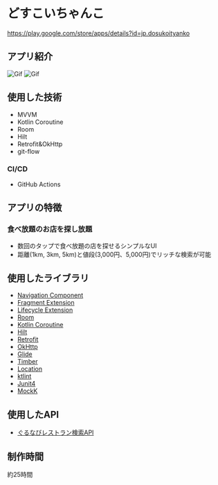 # どすこいちゃんこ
https://play.google.com/store/apps/details?id=jp.dosukoityanko
## アプリ紹介
![Gif](https://raw.github.com/wiki/Naoki-Hidaka/DosukoiTyanko/app_introduction.gif)
![Gif](https://raw.github.com/wiki/Naoki-Hidaka/DosukoiTyanko/app_introduction_2.gif)

## 使用した技術
- MVVM
- Kotlin Coroutine
- Room
- Hilt
- Retrofit&OkHttp
- git-flow

### CI/CD
- GitHub Actions

## アプリの特徴
### 食べ放題のお店を探し放題
- 数回のタップで食べ放題の店を探せるシンプルなUI
- 距離(1km, 3km, 5km)と値段(3,000円、5,000円)でリッチな検索が可能

## 使用したライブラリ
- [Navigation Component](https://developer.android.com/jetpack/androidx/releases/navigation?hl=ja)
- [Fragment Extension](https://developer.android.com/jetpack/androidx/releases/fragment?hl=ja)
- [Lifecycle Extension](https://developer.android.com/jetpack/androidx/releases/lifecycle?hl=ja)
- [Room](https://developer.android.com/jetpack/androidx/releases/room?hl=ja)
- [Kotlin Coroutine](https://github.com/Kotlin/kotlinx.coroutines)
- [Hilt](https://developer.android.com/training/dependency-injection/hilt-android?hl=ja)
- [Retrofit](https://github.com/square/retrofit)
- [OkHttp](https://github.com/square/okhttp)
- [Glide](https://github.com/bumptech/glide)
- [Timber](https://github.com/JakeWharton/timber)
- [Location](https://developers.google.com/android/reference/com/google/android/gms/location/FusedLocationProviderClient.html?hl=ja)
- [ktlint](https://github.com/pinterest/ktlint)
- [Junit4](https://github.com/junit-team/junit4)
- [MockK](https://github.com/mockk/mockk)

## 使用したAPI
- [ぐるなびレストラン検索API](https://api.gnavi.co.jp/api/manual/restsearch/)

## 制作時間
約25時間
